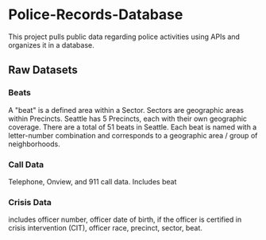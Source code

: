 # Police-Records-Database
This project pulls public data regarding police activities using APIs and organizes it in a database.


## Raw Datasets
### Beats
A "beat" is a defined area within a Sector. Sectors are geographic areas within Precincts. Seattle has 5 Precincts, each with their own geographic coverage. There are a total of 51 beats in Seattle.
Each beat is named with a letter-number combination and corresponds to a geographic area / group of neighborhoods.

### Call Data
Telephone, Onview, and 911 call data. Includes beat

### Crisis Data
includes officer number, officer date of birth, if the officer is certified in crisis intervention (CIT), officer race, precinct, sector, beat. 